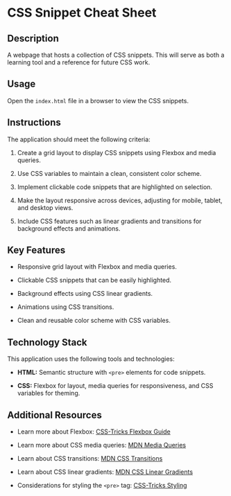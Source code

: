 # CSS Snippet Cheat Sheet

## Description

A webpage that hosts a collection of CSS snippets. This will serve as both a learning tool and a reference for future CSS work.

## Usage

Open the `index.html` file in a browser to view the CSS snippets.

## Instructions

The application should meet the following criteria:

1. Create a grid layout to display CSS snippets using Flexbox and media queries.

2. Use CSS variables to maintain a clean, consistent color scheme.

3. Implement clickable code snippets that are highlighted on selection.

4. Make the layout responsive across devices, adjusting for mobile, tablet, and desktop views.

5. Include CSS features such as linear gradients and transitions for background effects and animations.

## Key Features

* Responsive grid layout with Flexbox and media queries.

* Clickable CSS snippets that can be easily highlighted.

* Background effects using CSS linear gradients.

* Animations using CSS transitions.

* Clean and reusable color scheme with CSS variables.

## Technology Stack

This application uses the following tools and technologies:

* **HTML:** Semantic structure with `<pre>` elements for code snippets.

* **CSS:** Flexbox for layout, media queries for responsiveness, and CSS variables for theming.

## Additional Resources

* Learn more about Flexbox: [CSS-Tricks Flexbox Guide](https://css-tricks.com/snippets/css/a-guide-to-flexbox/)

* Learn more about CSS media queries: [MDN Media Queries](https://developer.mozilla.org/en-US/docs/Web/CSS/Media_Queries)

* Learn about CSS transitions: [MDN CSS Transitions](https://developer.mozilla.org/en-US/docs/Web/CSS/transition)

* Learn about CSS linear gradients: [MDN CSS Linear Gradients](https://developer.mozilla.org/en-US/docs/Web/CSS/linear-gradient)

* Considerations for styling the `<pre>` tag: [CSS-Tricks Styling](https://css-tricks.com/considerations-styling-pre-tag/)
